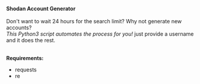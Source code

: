 <b>Shodan Account Generator</b></br></br>
Don't want to wait 24 hours for the search limit? Why not generate new accounts?</br>
<em>This Python3 script automates the process for you!</em> just provide a username and it does the rest.</br></br>

<b>Requirements:</b></br>
<ul>
  <li>requests
  <li>re
</ul>
